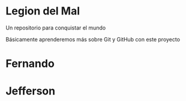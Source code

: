 # Legion del Mal
Un repositorio para conquistar el mundo

Básicamente aprenderemos más sobre Git y GitHub con este proyecto


# Fernando
# Jefferson

